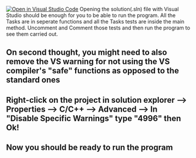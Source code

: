 [![Open in Visual Studio Code](https://classroom.github.com/assets/open-in-vscode-c66648af7eb3fe8bc4f294546bfd86ef473780cde1dea487d3c4ff354943c9ae.svg)](https://classroom.github.com/online_ide?assignment_repo_id=8883101&assignment_repo_type=AssignmentRepo)
Opening the solution(.sln) file with Visual Studio should be enough for you to be able to run the program. All the Tasks are in seperate functions and all the Tasks tests are inside the main method. Uncomment and Comment those tests and then run the program to see them carried out.

## On second thought, you might need to also remove the VS warning for not using the VS compiler's "safe" functions as opposed to the standard ones

## Right-click on the project in solution explorer --> Properties --> C/C++ --> Advanced --> In "Disable Specific Warnings" type "4996" then Ok!

## Now you should be ready to run the program
